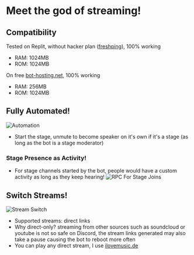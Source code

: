# Meet the god of streaming!
## Compatibility
Tested on Replit, without hacker plan ([freshping](https://freshping.io/)), 100% working
* RAM: 1024MB
* ROM: 1024MB

On free [bot-hosting.net](https://bot-hosting.net/), 100% working
* RAM: 256MB
* ROM: 1024MB

## Fully Automated!
![Automation](https://cdn.discordapp.com/attachments/926364390062686238/1020587036136177684/auto.gif)
* Start the stage, unmute to become speaker on it's own if it's a stage (as long as the bot is a stage moderator)

### Stage Presence as Activity!
* For stage channels started by the bot, people would have a custom activity as long as they keep hearing!
![RPC For Stage Joins](https://cdn.discordapp.com/attachments/926364390062686238/1020584064731852800/Screenshot_2022-09-17_120613.png)


## Switch Streams!
![Stream Switch](https://cdn.discordapp.com/attachments/926364390062686238/1020586194888835082/stream.gif)
* Supported streams: direct links
* Why direct-only? streaming from other sources such as soundcloud or youtube is not so safe on Discord, the stream links generated may also take a pause causing the bot to reboot more often
* You can play any direct stream, I use [ilovemusic.de](https://ilovemusic.de/streams/)
